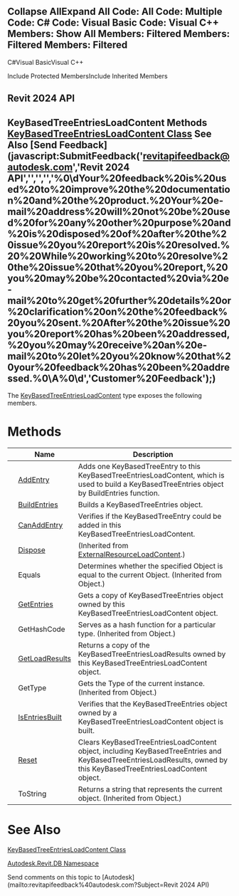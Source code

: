 ﻿

Collapse AllExpand All Code: All Code: Multiple Code: C# Code: Visual Basic Code: Visual C++  Members: Show All Members: Filtered Members: Filtered Members: Filtered   
---  
  
C#Visual BasicVisual C++

Include Protected MembersInclude Inherited Members

Revit 2024 API  
---  
KeyBasedTreeEntriesLoadContent Methods  
[KeyBasedTreeEntriesLoadContent Class](c612ce53-9774-8d74-28fc-5918c6491576.md) See Also [Send Feedback](javascript:SubmitFeedback\('revitapifeedback@autodesk.com','Revit 2024 API','','','','%0\\dYour%20feedback%20is%20used%20to%20improve%20the%20documentation%20and%20the%20product.%20Your%20e-mail%20address%20will%20not%20be%20used%20for%20any%20other%20purpose%20and%20is%20disposed%20of%20after%20the%20issue%20you%20report%20is%20resolved.%20%20While%20working%20to%20resolve%20the%20issue%20that%20you%20report,%20you%20may%20be%20contacted%20via%20e-mail%20to%20get%20further%20details%20or%20clarification%20on%20the%20feedback%20you%20sent.%20After%20the%20issue%20you%20report%20has%20been%20addressed,%20you%20may%20receive%20an%20e-mail%20to%20let%20you%20know%20that%20your%20feedback%20has%20been%20addressed.%0\\A%0\\d','Customer%20Feedback'\);)  
---  
  
The [KeyBasedTreeEntriesLoadContent](c612ce53-9774-8d74-28fc-5918c6491576.md) type exposes the following members.

# Methods

|  | Name | Description |
| --- | --- | --- |
|  | [AddEntry](1c248f05-d3d2-66d7-c585-d1bc3e881f2d.md) | Adds one KeyBasedTreeEntry to this KeyBasedTreeEntriesLoadContent, which is used to build a KeyBasedTreeEntries object by BuildEntries function. |
|  | [BuildEntries](fb60dfd3-e356-dadb-49b0-f8516b8e73a8.md) | Builds a KeyBasedTreeEntries object. |
|  | [CanAddEntry](c0e29109-3a20-6860-4099-c09b976d0939.md) | Verifies if the KeyBasedTreeEntry could be added in this KeyBasedTreeEntriesLoadContent. |
|  | [Dispose](13bdc1a5-d075-4afb-3f4b-1a3b89fb8371.md) | (Inherited from [ExternalResourceLoadContent](1747ac99-aaa5-70b9-5d1f-89e72539f497.md).) |
|  | Equals | Determines whether the specified Object is equal to the current Object. (Inherited from Object.) |
|  | [GetEntries](1a58fd7b-e423-87bf-5978-c5ca93ae8949.md) | Gets a copy of KeyBasedTreeEntries object owned by this KeyBasedTreeEntriesLoadContent object. |
|  | GetHashCode | Serves as a hash function for a particular type.  (Inherited from Object.) |
|  | [GetLoadResults](48d39b70-996b-bfd4-4ed0-925cfb19a918.md) | Returns a copy of the KeyBasedTreeEntriesLoadResults owned by this KeyBasedTreeEntriesLoadContent object. |
|  | GetType | Gets the Type of the current instance. (Inherited from Object.) |
|  | [IsEntriesBuilt](1689029e-a383-3e34-204f-86b72b20d4cf.md) | Verifies that the KeyBasedTreeEntries object owned by a KeyBasedTreeEntriesLoadContent object is built. |
|  | [Reset](c81f2df9-fa8e-8bac-2647-9c45e331d580.md) | Clears KeyBasedTreeEntriesLoadContent object, including KeyBasedTreeEntries and KeyBasedTreeEntriesLoadResults, owned by this KeyBasedTreeEntriesLoadContent object. |
|  | ToString | Returns a string that represents the current object. (Inherited from Object.) |
  
# See Also

[KeyBasedTreeEntriesLoadContent Class](c612ce53-9774-8d74-28fc-5918c6491576.md)

[Autodesk.Revit.DB Namespace](87546ba7-461b-c646-cbb1-2cb8f5bff8b2.md)

Send comments on this topic to [Autodesk](mailto:revitapifeedback%40autodesk.com?Subject=Revit 2024 API)